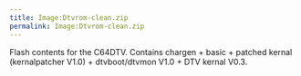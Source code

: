 ```yaml
---
title: Image:Dtvrom-clean.zip
permalink: Image:Dtvrom-clean.zip
---
```


Flash contents for the C64DTV. Contains chargen + basic + patched kernal
(kernalpatcher V1.0) + dtvboot/dtvmon V1.0 + DTV kernal V0.3.
